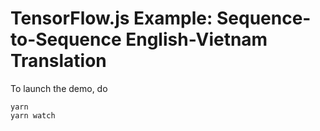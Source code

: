 # TensorFlow.js Example: Sequence-to-Sequence English-Vietnam Translation

To launch the demo, do

```
yarn
yarn watch
```

